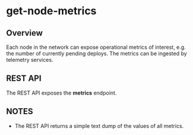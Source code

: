 # get-node-metrics

## Overview

Each node in the network can expose operational metrics of interest, e.g. the number of currently pending deploys.  The metrics can be ingested by telemetry services.

## REST API

The REST API exposes the **metrics** endpoint.

## NOTES

- The REST API returns a simple text dump of the values of all metrics.
